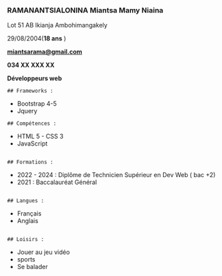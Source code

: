 ### RAMANANTSIALONINA Miantsa Mamy Niaina
Lot 51 AB Ikianja Ambohimangakely

29/08/2004(**18 ans** )

**miantsarama@gmail.com** 

**034 XX XXX XX**

**Développeurs web** 

```
## Frameworks : 
```

- Bootstrap 4-5
- Jquery 

```
## Compétences :
```

- HTML 5 - CSS 3
- JavaScript

```

## Formations :
```

- 2022 - 2024 : Diplôme de Technicien Supérieur en Dev Web ( bac +2)
- 2021 : Baccalauréat Général

```

## Langues : 
```
- Français
- Anglais

```

## Loisirs : 
```

- Jouer au jeu vidéo
- sports
- Se balader 

```


